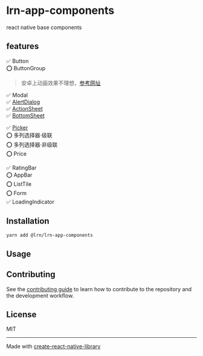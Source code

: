 # lrn-app-components

react native base components

## features
✅ Button  
⭕️ ButtonGroup   

>安卓上动画效果不理想，[参考网址](https://github.com/adammcarth/react-native-segmented-picker/blob/master/src/components/SegmentedPicker/SegmentedPicker.tsx#L640)

✅ Modal   
✅ [AlertDialog](docs/AlertDialog.md)    
✅ [ActionSheet](docs/ActionSheet.md)  
✅ [BottomSheet](docs/BottomSheet.md)    

✅ [Picker](docs/ScrollPicker.md)   
⭕️ 多列选择器·级联  
⭕️ 多列选择器·非级联  
⭕️ Price    

✅ RatingBar  
⭕️ AppBar    
⭕️ ListTile    
⭕️ Form  
✅ LoadingIndicator  

## Installation

```sh
yarn add @lrn/lrn-app-components
```

## Usage


## Contributing

See the [contributing guide](CONTRIBUTING.md) to learn how to contribute to the repository and the development workflow.

## License

MIT

---

Made with [create-react-native-library](https://github.com/callstack/react-native-builder-bob)
